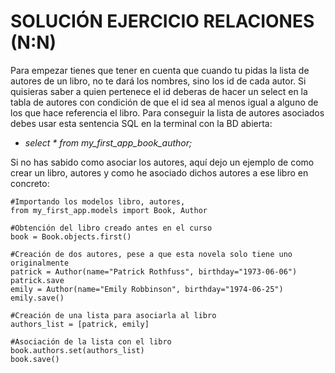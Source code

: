 # SOLUCIÓN EJERCICIO RELACIONES (N:N)
Para empezar tienes que tener en cuenta que cuando tu pidas la lista de autores de un libro, no te dará los nombres, sino los id de cada autor. Si quisieras saber a quien pertenece el id deberas de hacer un select en la tabla de autores con condición de que el id sea al menos igual a alguno de los que hace referencia el libro. Para conseguir la lista de autores asociados debes usar esta sentencia SQL en la terminal con la BD abierta:

- *select * from my_first_app_book_author;*

Si no has sabido como asociar los autores, aquí dejo un ejemplo de como crear un libro, autores y como he asociado dichos autores a ese libro en concreto:

    #Importando los modelos libro, autores,
    from my_first_app.models import Book, Author

    #Obtención del libro creado antes en el curso
    book = Book.objects.first()

    #Creación de dos autores, pese a que esta novela solo tiene uno originalmente
    patrick = Author(name="Patrick Rothfuss", birthday="1973-06-06")
    patrick.save
    emily = Author(name="Emily Robbinson", birthday="1974-06-25")
    emily.save()

    #Creación de una lista para asociarla al libro
    authors_list = [patrick, emily]

    #Asociación de la lista con el libro
    book.authors.set(authors_list)
    book.save()